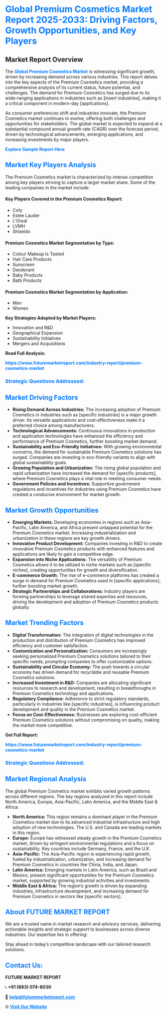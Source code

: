 <h1 style="color: #007BFF;">Global Premium Cosmetics Market Report 2025-2033: Driving Factors, Growth Opportunities, and Key Players</h1>

<section id="overview">
<h2>Market Report Overview</h2>
<p>The <a href="https://www.futuremarketreport.com/industry-report/premium-cosmetics-market" style="color: #007BFF; text-decoration: none;"><strong>Global Premium Cosmetics Market</strong></a> is witnessing significant growth, driven by increasing demand across various industries. This report delves into the key aspects of the Premium Cosmetics market, providing a comprehensive analysis of its current status, future potential, and challenges. The demand for Premium Cosmetics has surged due to its wide-ranging applications in industries such as [insert industries], making it a critical component in modern-day [applications].</p>
<p>As consumer preferences shift and industries innovate, the Premium Cosmetics market continues to evolve, offering both challenges and opportunities for stakeholders. The global market is expected to expand at a substantial compound annual growth rate (CAGR) over the forecast period, driven by technological advancements, emerging applications, and increasing investments by major players.</p>
</section>

<section id="overview">
<p><a href="https://www.futuremarketreport.com/request-sample/reportId=51115" style="color: #007BFF; text-decoration: none;"><strong>Explore Sample Report Here</strong></a></p>
</section>

<section id="key-players">
<h2 style="color: #007BFF;">Market Key Players Analysis</h2>
<p>The Premium Cosmetics market is characterized by intense competition among key players striving to capture a larger market share. Some of the leading companies in the market include:</p>
<h4>Key Players Covered in the Premium Cosmetics Report:</h4>
<ul><li>Coty</li><li>Estee Lauder</li><li>L&#039;Oreal</li><li>LVMH</li><li>Shiseido</li></ul>
<h4>Premium Cosmetics Market Segmentation by Type:</h4>
<ul><li>Colour Makeup Is Tasted</li><li>Hair Care Products</li><li>Sunscreen</li><li>Deodorant</li><li>Baby Products</li><li>Bath Products</li></ul>

<h4>Premium Cosmetics Market Segmentation by Application:</h4>
<ul><li>Men</li><li>Women</li></ul>
<p><strong>Key Strategies Adopted by Market Players:</strong></p>
<ul>
<li>Innovation and R&D</li>
<li>Geographical Expansion</li>
<li>Sustainability Initiatives</li>
<li>Mergers and Acquisitions</li>
</ul>
</section>

<section>
<p><strong>Read Full Analysis: </strong></p><a href="https://www.futuremarketreport.com/industry-report/premium-cosmetics-market" style="color: #007BFF; text-decoration: none;"><strong>https://www.futuremarketreport.com/industry-report/premium-cosmetics-market</strong></a>
<h3 style="color: #007BFF;">Strategic Questions Addressed:</h3>
</section>

<section id="driving-factors">
<h2 style="color: #007BFF;">Market Driving Factors</h2>
<ul>
<li><strong>Rising Demand Across Industries:</strong> The increasing adoption of Premium Cosmetics in industries such as [specific industries] is a major growth driver. Its versatile applications and cost-effectiveness make it a preferred choice among manufacturers.</li>
<li><strong>Technological Advancements:</strong> Continuous innovations in production and application technologies have enhanced the efficiency and performance of Premium Cosmetics, further boosting market demand.</li>
<li><strong>Sustainability and Eco-Friendly Initiatives:</strong> With growing environmental concerns, the demand for sustainable Premium Cosmetics solutions has surged. Companies are investing in eco-friendly variants to align with global sustainability goals.</li>
<li><strong>Growing Population and Urbanization:</strong> The rising global population and rapid urbanization have increased the demand for [specific products], where Premium Cosmetics plays a vital role in meeting consumer needs.</li>
<li><strong>Government Policies and Incentives:</strong> Supportive government regulations and incentives for industries using Premium Cosmetics have created a conducive environment for market growth.</li>
</ul>
</section>

<section id="growth-opportunities">
<h2 style="color: #007BFF;">Market Growth Opportunities</h2>
<ul>
<li><strong>Emerging Markets:</strong> Developing economies in regions such as Asia-Pacific, Latin America, and Africa present untapped potential for the Premium Cosmetics market. Increasing industrialization and urbanization in these regions are key growth drivers.</li>
<li><strong>Innovative Product Development:</strong> Companies investing in R&D to create innovative Premium Cosmetics products with enhanced features and applications are likely to gain a competitive edge.</li>
<li><strong>Expansion into Niche Applications:</strong> The versatility of Premium Cosmetics allows it to be utilized in niche markets such as [specific niches], creating opportunities for growth and diversification.</li>
<li><strong>E-commerce Growth:</strong> The rise of e-commerce platforms has created a surge in demand for Premium Cosmetics used in [specific applications], further boosting market growth.</li>
<li><strong>Strategic Partnerships and Collaborations:</strong> Industry players are forming partnerships to leverage shared expertise and resources, driving the development and adoption of Premium Cosmetics products globally.</li>
</ul>
</section>

<section id="trending-factors">
<h2 style="color: #007BFF;">Market Trending Factors</h2>
<ul>
<li><strong>Digital Transformation:</strong> The integration of digital technologies in the production and distribution of Premium Cosmetics has improved efficiency and customer satisfaction.</li>
<li><strong>Customization and Personalization:</strong> Consumers are increasingly seeking personalized Premium Cosmetics solutions tailored to their specific needs, prompting companies to offer customizable options.</li>
<li><strong>Sustainability and Circular Economy:</strong> The push towards a circular economy has driven demand for recyclable and reusable Premium Cosmetics solutions.</li>
<li><strong>Increased Investment in R&D:</strong> Companies are allocating significant resources to research and development, resulting in breakthroughs in Premium Cosmetics technology and applications.</li>
<li><strong>Regulatory Compliance:</strong> Adherence to strict regulatory standards, particularly in industries like [specific industries], is influencing product development and quality in the Premium Cosmetics market.</li>
<li><strong>Focus on Cost-Effectiveness:</strong> Businesses are exploring cost-efficient Premium Cosmetics solutions without compromising on quality, making the market more competitive.</li>
</ul>
</section>

<section>
<p><strong>Get Full Report: </strong></p><a href="https://www.futuremarketreport.com/industry-report/premium-cosmetics-market" style="color: #007BFF; text-decoration: none;"><strong>https://www.futuremarketreport.com/industry-report/premium-cosmetics-market</strong></a>
<h3 style="color: #007BFF;">Strategic Questions Addressed:</h3>
</section>


<section id="regional-analysis">
<h2 style="color: #007BFF;">Market Regional Analysis</h2>
<p>The global Premium Cosmetics market exhibits varied growth patterns across different regions. The key regions analyzed in this report include North America, Europe, Asia-Pacific, Latin America, and the Middle East & Africa:</p>
<ul>
<li><strong>North America:</strong> This region remains a dominant player in the Premium Cosmetics market due to its advanced industrial infrastructure and high adoption of new technologies. The U.S. and Canada are leading markets in this region.</li>
<li><strong>Europe:</strong> Europe has witnessed steady growth in the Premium Cosmetics market, driven by stringent environmental regulations and a focus on sustainability. Key countries include Germany, France, and the U.K.</li>
<li><strong>Asia-Pacific:</strong> The Asia-Pacific region is experiencing rapid growth, fueled by industrialization, urbanization, and increasing demand for Premium Cosmetics in countries like China, India, and Japan.</li>
<li><strong>Latin America:</strong> Emerging markets in Latin America, such as Brazil and Mexico, present significant opportunities for the Premium Cosmetics market, supported by growing industrial activities and investments.</li>
<li><strong>Middle East & Africa:</strong> The region’s growth is driven by expanding industries, infrastructure development, and increasing demand for Premium Cosmetics in sectors like [specific sectors].</li>
</ul>
</section>

<footer>
<h2 style="color: #007BFF;">About FUTURE MARKET REPORT</h2>
<p>We are a trusted name in market research and advisory services, delivering actionable insights and strategic support to businesses across diverse industries. Our expertise lies in offering:</p>

<p>Stay ahead in today’s competitive landscape with our tailored research solutions.</p>

<h2 style="color: #007BFF;">Contact Us:</h2>
<p><strong>FUTURE MARKET REPORT</strong></p>
<p>📞 <strong>+91 (883) 074-8030</strong></p>
<p>📧 <strong><a href="mailto:help@futuremarketreport.com" style="color: #007BFF;">help@futuremarketreport.com</a></strong></p>
<p>🌐 <strong><a href="https://www.futuremarketreport.com/" style="color: #007BFF;">Visit Our Website</a></strong></p>
</footer>